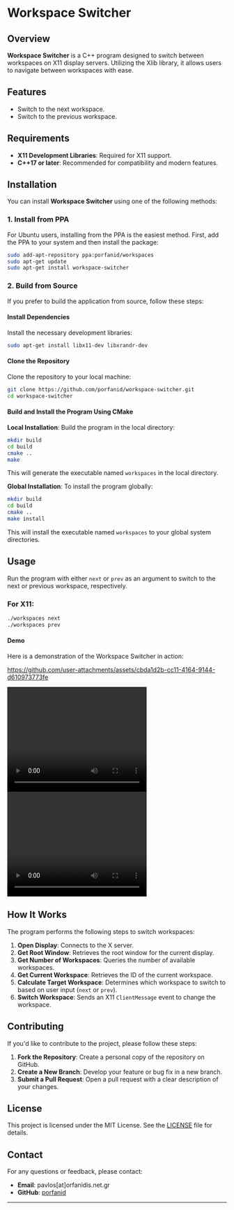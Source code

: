 # Workspace Switcher

## Overview

**Workspace Switcher** is a C++ program designed to switch between workspaces on X11 display servers. Utilizing the Xlib library, it allows users to navigate between workspaces with ease.

## Features

- Switch to the next workspace.
- Switch to the previous workspace.

## Requirements

- **X11 Development Libraries**: Required for X11 support.
- **C++17 or later**: Recommended for compatibility and modern features.

## Installation

You can install **Workspace Switcher** using one of the following methods:

### 1. Install from PPA

For Ubuntu users, installing from the PPA is the easiest method. First, add the PPA to your system and then install the package:

```bash
sudo add-apt-repository ppa:porfanid/workspaces
sudo apt-get update
sudo apt-get install workspace-switcher
```

### 2. Build from Source

If you prefer to build the application from source, follow these steps:

#### Install Dependencies

Install the necessary development libraries:

```bash
sudo apt-get install libx11-dev libxrandr-dev
```

#### Clone the Repository

Clone the repository to your local machine:

```bash
git clone https://github.com/porfanid/workspace-switcher.git
cd workspace-switcher
```

#### Build and Install the Program Using CMake

**Local Installation**: Build the program in the local directory:

```bash
mkdir build
cd build
cmake ..
make
```

This will generate the executable named `workspaces` in the local directory.

**Global Installation**: To install the program globally:

```bash
mkdir build
cd build
cmake ..
make install
```

This will install the executable named `workspaces` to your global system directories.

## Usage

Run the program with either `next` or `prev` as an argument to switch to the next or previous workspace, respectively.

### For X11:

```bash
./workspaces next
./workspaces prev
```

#### Demo

Here is a demonstration of the Workspace Switcher in action:



https://github.com/user-attachments/assets/cbda1d2b-cc11-4164-9144-d610973773fe


 <video width="320" height="240" controls>
  <source src="demo/workspaces_next.mp4" type="video/mp4">
  Your browser does not support the video tag.
 </video>

<video width="320" height="240" controls>
  <source src="./demo/workspaces_next.mp4" type="video/mp4">
  Your browser does not support the video tag.
 </video>

## How It Works

The program performs the following steps to switch workspaces:

1. **Open Display**: Connects to the X server.
2. **Get Root Window**: Retrieves the root window for the current display.
3. **Get Number of Workspaces**: Queries the number of available workspaces.
4. **Get Current Workspace**: Retrieves the ID of the current workspace.
5. **Calculate Target Workspace**: Determines which workspace to switch to based on user input (`next` or `prev`).
6. **Switch Workspace**: Sends an X11 `ClientMessage` event to change the workspace.

## Contributing

If you'd like to contribute to the project, please follow these steps:

1. **Fork the Repository**: Create a personal copy of the repository on GitHub.
2. **Create a New Branch**: Develop your feature or bug fix in a new branch.
3. **Submit a Pull Request**: Open a pull request with a clear description of your changes.

## License

This project is licensed under the MIT License. See the [LICENSE](LICENSE) file for details.

## Contact

For any questions or feedback, please contact:

- **Email**: pavlos[at]orfanidis.net.gr
- **GitHub**: [porfanid](https://github.com/porfanid)

---
